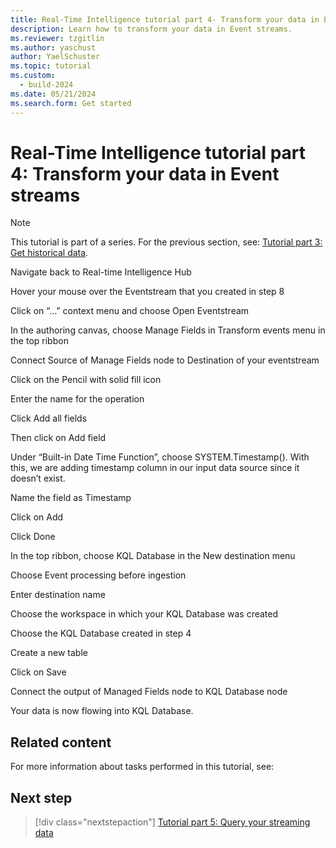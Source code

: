 ```yaml
---
title: Real-Time Intelligence tutorial part 4- Transform your data in Event streams
description: Learn how to transform your data in Event streams.
ms.reviewer: tzgitlin
ms.author: yaschust
author: YaelSchuster
ms.topic: tutorial
ms.custom:
  - build-2024
ms.date: 05/21/2024
ms.search.form: Get started
---
```

# Real-Time Intelligence tutorial part 4: Transform your data in Event streams

> [!NOTE]
> This tutorial is part of a series. For the previous section, see: [Tutorial part 3: Get historical data](tutorial-3-get-historical-data.md).




Navigate back to Real-time Intelligence Hub 

Hover your mouse over the Eventstream that you created in step 8 

Click on “…” context menu and choose Open Eventstream 

In the authoring canvas, choose Manage Fields in Transform events menu in the top ribbon 

Connect Source of Manage Fields node to Destination of your eventstream 

Click on the Pencil with solid fill icon 

Enter the name for the operation 

Click Add all fields 

Then click on Add field 

Under “Built-in Date Time Function”, choose SYSTEM.Timestamp(). With this, we are adding timestamp column in our input data source since it doesn’t exist. 

Name the field as Timestamp 

Click on Add 

Click Done 

In the top ribbon, choose KQL Database in the New destination menu 

Choose Event processing before ingestion 

Enter destination name 

Choose the workspace in which your KQL Database was created 

Choose the KQL Database created in step 4 

Create a new table  

Click on Save 

Connect the output of Managed Fields node to KQL Database node 

Your data is now flowing into KQL Database. 

## Related content

For more information about tasks performed in this tutorial, see:


## Next step

> [!div class="nextstepaction"]
> [Tutorial part 5: Query your streaming data](tutorial-5-query-data.md)
